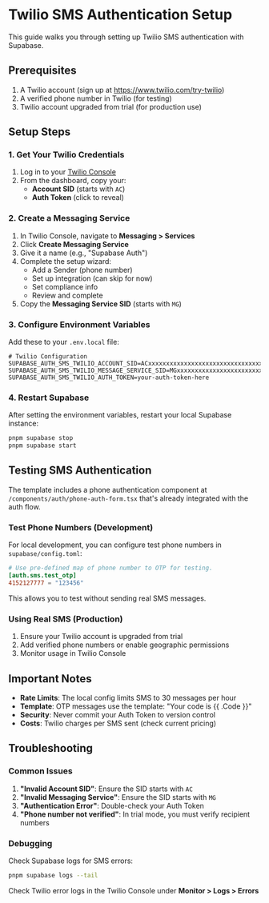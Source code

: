 # Twilio SMS Authentication Setup

This guide walks you through setting up Twilio SMS authentication with Supabase.

## Prerequisites

1. A Twilio account (sign up at https://www.twilio.com/try-twilio)
2. A verified phone number in Twilio (for testing)
3. Twilio account upgraded from trial (for production use)

## Setup Steps

### 1. Get Your Twilio Credentials

1. Log in to your [Twilio Console](https://console.twilio.com)
2. From the dashboard, copy your:
   - **Account SID** (starts with `AC`)
   - **Auth Token** (click to reveal)

### 2. Create a Messaging Service

1. In Twilio Console, navigate to **Messaging > Services**
2. Click **Create Messaging Service**
3. Give it a name (e.g., "Supabase Auth")
4. Complete the setup wizard:
   - Add a Sender (phone number)
   - Set up integration (can skip for now)
   - Set compliance info
   - Review and complete
5. Copy the **Messaging Service SID** (starts with `MG`)

### 3. Configure Environment Variables

Add these to your `.env.local` file:

```env
# Twilio Configuration
SUPABASE_AUTH_SMS_TWILIO_ACCOUNT_SID=ACxxxxxxxxxxxxxxxxxxxxxxxxxxxxxxxx
SUPABASE_AUTH_SMS_TWILIO_MESSAGE_SERVICE_SID=MGxxxxxxxxxxxxxxxxxxxxxxxxxxxxxxxx
SUPABASE_AUTH_SMS_TWILIO_AUTH_TOKEN=your-auth-token-here
```

### 4. Restart Supabase

After setting the environment variables, restart your local Supabase instance:

```bash
pnpm supabase stop
pnpm supabase start
```

## Testing SMS Authentication

The template includes a phone authentication component at `/components/auth/phone-auth-form.tsx` that's already integrated with the auth flow.

### Test Phone Numbers (Development)

For local development, you can configure test phone numbers in `supabase/config.toml`:

```toml
# Use pre-defined map of phone number to OTP for testing.
[auth.sms.test_otp]
4152127777 = "123456"
```

This allows you to test without sending real SMS messages.

### Using Real SMS (Production)

1. Ensure your Twilio account is upgraded from trial
2. Add verified phone numbers or enable geographic permissions
3. Monitor usage in Twilio Console

## Important Notes

- **Rate Limits**: The local config limits SMS to 30 messages per hour
- **Template**: OTP messages use the template: "Your code is {{ .Code }}"
- **Security**: Never commit your Auth Token to version control
- **Costs**: Twilio charges per SMS sent (check current pricing)

## Troubleshooting

### Common Issues

1. **"Invalid Account SID"**: Ensure the SID starts with `AC`
2. **"Invalid Messaging Service"**: Ensure the SID starts with `MG`
3. **"Authentication Error"**: Double-check your Auth Token
4. **"Phone number not verified"**: In trial mode, you must verify recipient numbers

### Debugging

Check Supabase logs for SMS errors:
```bash
pnpm supabase logs --tail
```

Check Twilio error logs in the Twilio Console under **Monitor > Logs > Errors**